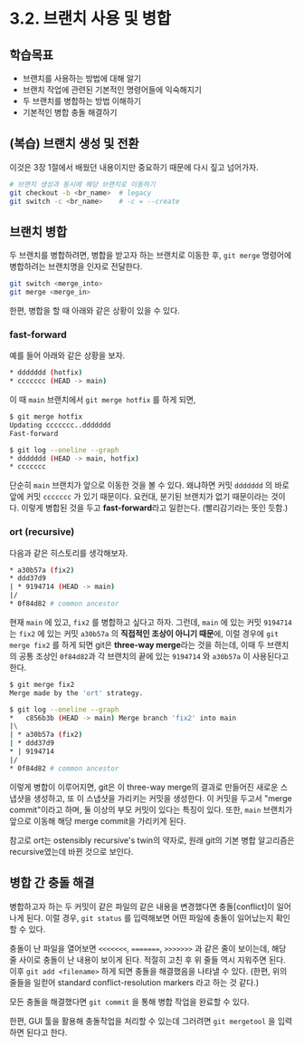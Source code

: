 # 3.2. 브랜치 사용 및 병합

## 학습목표
- 브랜치를 사용하는 방법에 대해 알기
- 브랜치 작업에 관련된 기본적인 명령어들에 익숙해지기
- 두 브랜치를 병합하는 방법 이해하기
- 기본적인 병합 충돌 해결하기

## (복습) 브랜치 생성 및 전환
이것은 3장 1절에서 배웠던 내용이지만 중요하기 때문에 다시 짚고 넘어가자.
```bash
# 브랜치 생성과 동시에 해당 브랜치로 이동하기
git checkout -b <br_name>  # legacy
git switch -c <br_name>    # -c = --create
```

## 브랜치 병합
두 브랜치를 병합하려면, 병합을 받고자 하는 브랜치로 이동한 후, `git merge` 명령어에 병합하려는 브랜치명을 인자로 전달한다.
```bash
git switch <merge_into>
git merge <merge_in>
```
한편, 병합을 할 때 아래와 같은 상황이 있을 수 있다.
### fast-forward
예를 들어 아래와 같은 상황을 보자.
```bash
* ddddddd (hotfix)
* ccccccc (HEAD -> main)
```
이 때 `main` 브랜치에서 `git merge hotfix` 를 하게 되면,
```bash
$ git merge hotfix
Updating ccccccc..ddddddd
Fast-forward

$ git log --oneline --graph
* ddddddd (HEAD -> main, hotfix)
* ccccccc
```
단순히 `main` 브랜치가 앞으로 이동한 것을 볼 수 있다. 왜냐하면 커밋 `ddddddd` 의 바로 앞에 커밋 `ccccccc` 가 있기 때문이다. 요컨대, 분기된 브랜치가 없기 때문이라는 것이다. 이렇게 병합된 것을 두고 **fast-forward**라고 일컫는다. (빨리감기라는 뜻인 듯함.)

### ort (recursive)
다음과 같은 히스토리를 생각해보자.
```bash
* a30b57a (fix2)
* ddd37d9
| * 9194714 (HEAD -> main)
|/
* 0f84d82 # common ancestor
```
현재 `main` 에 있고, `fix2` 를 병합하고 싶다고 하자. 그런데, `main` 에 있는 커밋 `9194714` 는 `fix2` 에 있는 커밋 `a30b57a` 의 **직접적인 조상이 아니기 때문**에, 이럴 경우에 `git merge fix2` 를 하게 되면 git은 **three-way merge**라는 것을 하는데, 이때 두 브랜치의 공통 조상인 `0f84d82`과 각 브랜치의 끝에 있는 `9194714` 와 `a30b57a` 이 사용된다고 한다.
```bash
$ git merge fix2
Merge made by the 'ort' strategy.

$ git log --oneline --graph
*   c856b3b (HEAD -> main) Merge branch 'fix2' into main
|\
| * a30b57a (fix2)
| * ddd37d9
* | 9194714
|/
* 0f84d82 # common ancestor
```
이렇게 병합이 이루어지면, git은 이 three-way merge의 결과로 만들어진 새로운 스냅샷을 생성하고, 또 이 스냅샷을 가리키는 커밋을 생성한다. 이 커밋을 두고서 "merge commit"이라고 하며, 둘 이상의 부모 커밋이 있다는 특징이 있다. 또한, `main` 브랜치가 앞으로 이동해 해당 merge commit을 가리키게 된다.

참고로 ort는 ostensibly recursive's twin의 약자로, 원래 git의 기본 병합 알고리즘은 recursive였는데 바뀐 것으로 보인다.

## 병합 간 충돌 해결
병합하고자 하는 두 커밋이 같은 파일의 같은 내용을 변경했다면 충돌[conflict]이 일어나게 된다. 이럴 경우, `git status` 를 입력해보면 어떤 파일에 충돌이 일어났는지 확인할 수 있다.

충돌이 난 파일을 열어보면 `<<<<<<<`, `=======`, `>>>>>>>` 과 같은 줄이 보이는데, 해당 줄 사이로 충돌이 난 내용이 보이게 된다. 적절히 고친 후 위 줄들 역시 지워주면 된다. 이후 `git add <filename>` 하게 되면 충돌을 해결했음을 나타낼 수 있다. (한편, 위의 줄들을 일컫어 standard conflict-resolution markers 라고 하는 것 같다.)

모든 충돌을 해결했다면 `git commit` 을 통해 병합 작업을 완료할 수 있다.

한편, GUI 툴을 활용해 충돌작업을 처리할 수 있는데 그러려면 `git mergetool` 을 입력하면 된다고 한다.